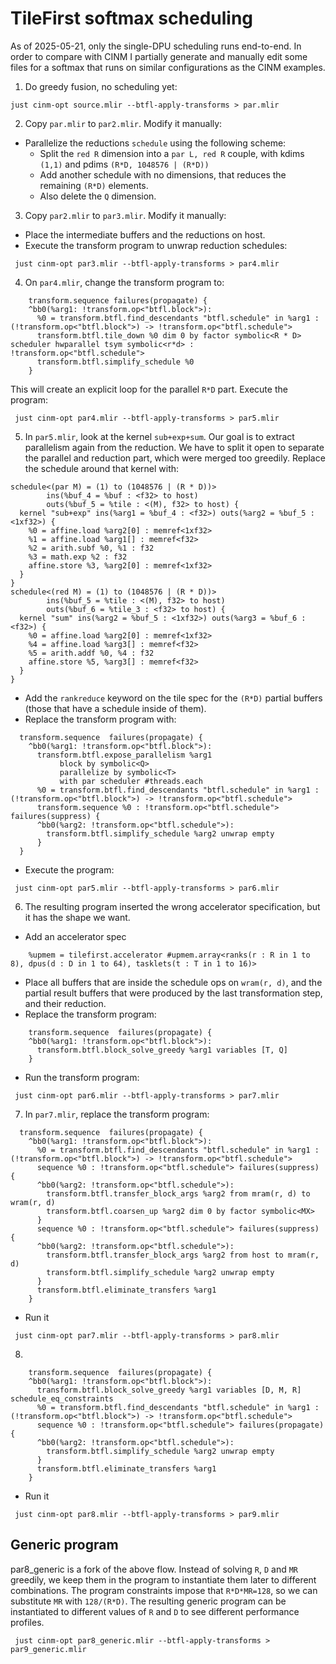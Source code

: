 # TileFirst softmax scheduling

As of 2025-05-21, only the single-DPU scheduling runs end-to-end.
In order to compare with CINM I partially generate and manually edit some files for a softmax that runs on similar configurations as the CINM examples.

1. Do greedy fusion, no scheduling yet:
```shell
just cinm-opt source.mlir --btfl-apply-transforms > par.mlir
```
2. Copy `par.mlir` to `par2.mlir`. Modify it manually:
- Parallelize the reductions `schedule` using the following scheme:
  - Split the `red R` dimension into a `par L, red R` couple, with kdims `(1,1)` and pdims `(R*D, 1048576 | (R*D))`
  - Add another schedule with no dimensions, that reduces the remaining `(R*D)` elements.
  - Also delete the `Q` dimension.
3. Copy `par2.mlir` to `par3.mlir`. Modify it manually:
- Place the intermediate buffers and the reductions on host.
- Execute the transform program to unwrap reduction schedules:
```shell
 just cinm-opt par3.mlir --btfl-apply-transforms > par4.mlir
```
4. On `par4.mlir`, change the transform program to:
```mlir
    transform.sequence failures(propagate) {
    ^bb0(%arg1: !transform.op<"btfl.block">):
      %0 = transform.btfl.find_descendants "btfl.schedule" in %arg1 : (!transform.op<"btfl.block">) -> !transform.op<"btfl.schedule">
      transform.btfl.tile_down %0 dim 0 by factor symbolic<R * D> scheduler hwparallel tsym symbolic<r*d> : !transform.op<"btfl.schedule">
      transform.btfl.simplify_schedule %0
    }
```
This will create an explicit loop for the parallel `R*D` part.
Execute the program:
```shell
 just cinm-opt par4.mlir --btfl-apply-transforms > par5.mlir
```
5. In `par5.mlir`, look at the kernel `sub+exp+sum`. Our goal is to extract parallelism again from 
the reduction. We have to split it open to separate the parallel and reduction part, which were merged
too greedily. Replace the schedule around that kernel with:
```mlir
schedule<(par M) = (1) to (1048576 | (R * D))>
        ins(%buf_4 = %buf : <f32> to host)
        outs(%buf_5 = %tile : <(M), f32> to host) {
  kernel "sub+exp" ins(%arg1 = %buf_4 : <f32>) outs(%arg2 = %buf_5 : <1xf32>) {
    %0 = affine.load %arg2[0] : memref<1xf32>
    %1 = affine.load %arg1[] : memref<f32>
    %2 = arith.subf %0, %1 : f32
    %3 = math.exp %2 : f32
    affine.store %3, %arg2[0] : memref<1xf32>
  }
}
schedule<(red M) = (1) to (1048576 | (R * D))>
        ins(%buf_5 = %tile : <(M), f32> to host)
        outs(%buf_6 = %tile_3 : <f32> to host) {
  kernel "sum" ins(%arg2 = %buf_5 : <1xf32>) outs(%arg3 = %buf_6 : <f32>) {
    %0 = affine.load %arg2[0] : memref<1xf32>
    %4 = affine.load %arg3[] : memref<f32>
    %5 = arith.addf %0, %4 : f32
    affine.store %5, %arg3[] : memref<f32>
  }
}
```
- Add the `rankreduce` keyword on the tile spec for the `(R*D)` partial buffers
(those that have a schedule inside of them).
- Replace the transform program with:
```mlir
  transform.sequence  failures(propagate) {
    ^bb0(%arg1: !transform.op<"btfl.block">):
      transform.btfl.expose_parallelism %arg1 
           block by symbolic<Q>
           parallelize by symbolic<T>
           with par scheduler #threads.each
      %0 = transform.btfl.find_descendants "btfl.schedule" in %arg1 : (!transform.op<"btfl.block">) -> !transform.op<"btfl.schedule">
      transform.sequence %0 : !transform.op<"btfl.schedule"> failures(suppress) {
      ^bb0(%arg2: !transform.op<"btfl.schedule">):
        transform.btfl.simplify_schedule %arg2 unwrap empty
      }
  }
```
- Execute the program:
```shell
 just cinm-opt par5.mlir --btfl-apply-transforms > par6.mlir
```
6. The resulting program inserted the wrong accelerator specification, but it has the shape we want.
- Add an accelerator spec
```mlir
    %upmem = tilefirst.accelerator #upmem.array<ranks(r : R in 1 to 8), dpus(d : D in 1 to 64), tasklets(t : T in 1 to 16)>
```
- Place all buffers that are inside the schedule ops on `wram(r, d)`, and the partial result buffers that were produced by the last transformation step, and their reduction.
- Replace the transform program:
```mlir
    transform.sequence  failures(propagate) {
    ^bb0(%arg1: !transform.op<"btfl.block">):
      transform.btfl.block_solve_greedy %arg1 variables [T, Q]
    }
```
- Run the transform program:
```shell
 just cinm-opt par6.mlir --btfl-apply-transforms > par7.mlir
```
7. In `par7.mlir`, replace the transform program:
```mlir
  transform.sequence  failures(propagate) {
    ^bb0(%arg1: !transform.op<"btfl.block">):
      %0 = transform.btfl.find_descendants "btfl.schedule" in %arg1 : (!transform.op<"btfl.block">) -> !transform.op<"btfl.schedule">
      sequence %0 : !transform.op<"btfl.schedule"> failures(suppress) {
      ^bb0(%arg2: !transform.op<"btfl.schedule">):
        transform.btfl.transfer_block_args %arg2 from mram(r, d) to wram(r, d)
        transform.btfl.coarsen_up %arg2 dim 0 by factor symbolic<MX>
      }
      sequence %0 : !transform.op<"btfl.schedule"> failures(suppress) {
      ^bb0(%arg2: !transform.op<"btfl.schedule">):
        transform.btfl.transfer_block_args %arg2 from host to mram(r, d)
        transform.btfl.simplify_schedule %arg2 unwrap empty
      }
      transform.btfl.eliminate_transfers %arg1
    }
```
- Run it
```shell
 just cinm-opt par7.mlir --btfl-apply-transforms > par8.mlir
```
8.
```mlir
    transform.sequence  failures(propagate) {
    ^bb0(%arg1: !transform.op<"btfl.block">):
      transform.btfl.block_solve_greedy %arg1 variables [D, M, R] schedule_eq_constraints
      %0 = transform.btfl.find_descendants "btfl.schedule" in %arg1 : (!transform.op<"btfl.block">) -> !transform.op<"btfl.schedule">
      sequence %0 : !transform.op<"btfl.schedule"> failures(propagate) {
      ^bb0(%arg2: !transform.op<"btfl.schedule">):
        transform.btfl.simplify_schedule %arg2 unwrap empty
      }
      transform.btfl.eliminate_transfers %arg1
    }
```
- Run it
```shell
 just cinm-opt par8.mlir --btfl-apply-transforms > par9.mlir
```

## Generic program 

par8_generic is a fork of the above flow. Instead of solving `R`, `D` and `MR` greedily, we keep them in the program to instantiate them later to different combinations. The program constraints impose that `R*D*MR=128`, so we can substitute `MR` with `128/(R*D)`. The resulting generic program can be instantiated to different values of `R` and `D` to see different performance profiles.
```shell
 just cinm-opt par8_generic.mlir --btfl-apply-transforms > par9_generic.mlir
```